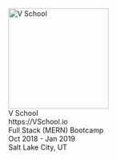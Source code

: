 <img src="https://vschool.io/wp-content/uploads/2018/04/VSPrism_OuterSpace.png" alt="V School" width="200"/>
</br>V School
</br>https://VSchool.io
</br>Full Stack (MERN) Bootcamp
</br>Oct 2018 - Jan 2019
</br>Salt Lake City, UT
